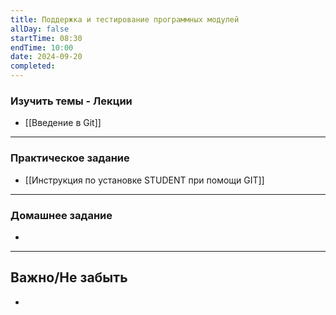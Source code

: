 ```yaml
---
title: Поддержка и тестирование программных модулей
allDay: false
startTime: 08:30
endTime: 10:00
date: 2024-09-20
completed:
---
```

### Изучить темы - Лекции

- [[Введение в Git]]

---
### Практическое задание

- [[Инструкция по установке STUDENT при помощи GIT]]

---
### Домашнее задание

- 

---
## Важно/Не забыть

- 